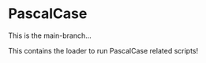 # PascalCase
This is the main-branch...

This contains the loader to run PascalCase related scripts!
